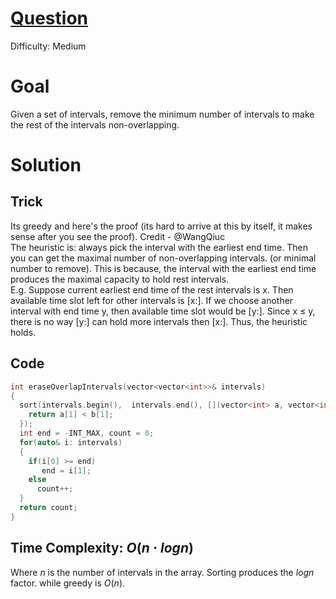 # [Question](https://leetcode.com/problems/non-overlapping-intervals/description/)
Difficulty: Medium
# Goal
Given a set of intervals, remove the minimum number of intervals to make the rest of the intervals non-overlapping.
# Solution
## Trick
Its greedy and here's the proof (its hard to arrive at this by itself, it makes sense after you see the proof). Credit - @WangQiuc  
The heuristic is: always pick the interval with the earliest end time. Then you can get the maximal number of non-overlapping intervals. (or minimal number to remove).
This is because, the interval with the earliest end time produces the maximal capacity to hold rest intervals.  
E.g. Suppose current earliest end time of the rest intervals is x. Then available time slot left for other intervals is [x:]. If we choose another interval with end time y, then available time slot would be [y:]. Since x ≤ y, there is no way [y:] can hold more intervals then [x:]. Thus, the heuristic holds.
## Code
```cpp
int eraseOverlapIntervals(vector<vector<int>>& intervals) 
{
  sort(intervals.begin(),  intervals.end(), [](vector<int> a, vector<int> b){
    return a[1] < b[1];
  });
  int end = -INT_MAX, count = 0;
  for(auto& i: intervals)
  {
    if(i[0] >= end)
       end = i[1];
    else
      count++;
  }
  return count;
}
```
## Time Complexity: $O(n \cdot log n)$
Where $n$ is the number of intervals in the array. Sorting produces the $log n$ factor. while greedy is $O(n)$.
